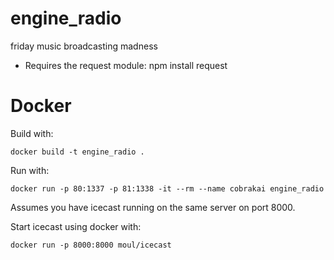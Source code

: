 # engine_radio
friday music broadcasting madness

* Requires the request module: npm install request

# Docker
Build with:

```docker build -t engine_radio .```

Run with:

```docker run -p 80:1337 -p 81:1338 -it --rm --name cobrakai engine_radio```


Assumes you have icecast running on the same server on port 8000.

Start icecast using docker with:

```docker run -p 8000:8000 moul/icecast```

